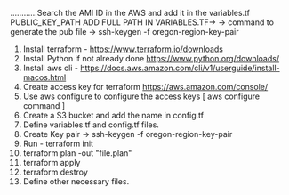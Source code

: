 ............Search the AMI ID in the AWS and add it in the variables.tf
PUBLIC_KEY_PATH ADD FULL PATH IN VARIABLES.TF-> 
-> command to generate the pub file ->    ssh-keygen -f oregon-region-key-pair


1. Install terraform - https://www.terraform.io/downloads 
2. Install Python if not already done  https://www.python.org/downloads/
3. Install aws cli - https://docs.aws.amazon.com/cli/v1/userguide/install-macos.html 
4. Create access key for terraform https://aws.amazon.com/console/ 
5. Use aws configure to configure the access keys  [ aws configure command ]
6. Create a S3 bucket and add the name in config.tf
7. Define variables.tf and config.tf files.
8. Create Key pair ->    ssh-keygen -f oregon-region-key-pair 
9. Run - terraform init
10. terraform plan -out "file.plan"
11. terraform apply 
12. terraform destroy
13. Define other necessary files. 


